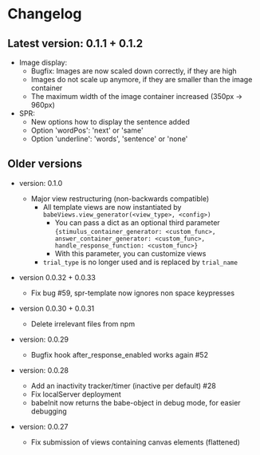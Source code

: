 # Changelog

## Latest version: 0.1.1 + 0.1.2

- Image display:
    - Bugfix: Images are now scaled down correctly, if they are high
    - Images do not scale up anymore, if they are smaller than the image container
    - The maximum width of the image container increased (350px -> 960px)
- SPR:
    - New options how to display the sentence added
    - Option 'wordPos': 'next' or 'same'
    - Option 'underline': 'words', 'sentence' or 'none'

## Older versions

- version: 0.1.0
  
  - Major view restructuring (non-backwards compatible)
      - All template views are now instantiated by `babeViews.view_generator(<view_type>, <config>)`
          - You can pass a dict as an optional third parameter `{stimulus_container_generator: <custom_func>, answer_container_generator: <custom_func>, handle_response_function: <custom_func>}`
          - With this parameter, you can customize views
      - `trial_type` is no longer used and is replaced by `trial_name`
      
- version 0.0.32 + 0.0.33

    - Fix bug #59, spr-template now ignores non space keypresses

- version 0.0.30 + 0.0.31

    - Delete irrelevant files from npm
    
- version: 0.0.29

	- Bugfix hook after\_response\_enabled works again #52

- version: 0.0.28

	- Add an inactivity tracker/timer (inactive per default) #28
	- Fix localServer deployment
	- babeInit now returns the babe-object in debug mode, for easier debugging

- version: 0.0.27
 
	- Fix submission of views containing canvas elements (flattened)


